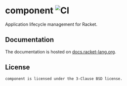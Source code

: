 # component ![CI](https://github.com/Bogdanp/racket-component/workflows/CI/badge.svg)

Application lifecycle management for Racket.

## Documentation

The documentation is hosted on [docs.racket-lang.org][docs].

## License

    component is licensed under the 3-Clause BSD license.


[docs]: http://docs.racket-lang.org/component/index.html
